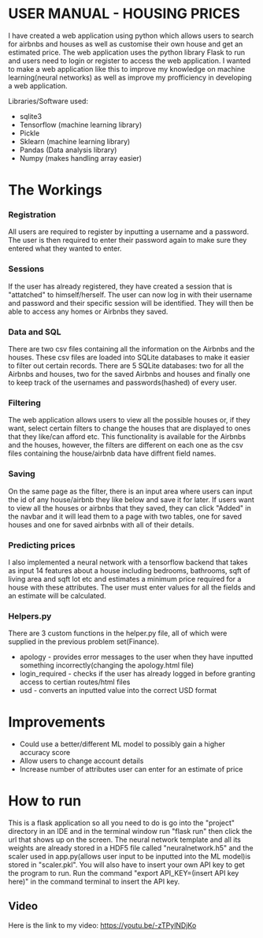 # USER MANUAL - HOUSING PRICES
I have created a web application using python which allows users to search for airbnbs and houses as well as customise their own house and get an estimated price. The web application uses the python library Flask to run and users need to login or register to access the web application. I wanted to make a web application like this to improve my knowledge on machine learning(neural networks) as well as improve my profficiency in developing a web application.

Libraries/Software used:
- sqlite3
- Tensorflow (machine learning library)
- Pickle
- Sklearn (machine learning library)
- Pandas (Data analysis library)
- Numpy (makes handling array easier)

# The Workings
### Registration
All users are required to register by inputting a username and a password. The user is then required to enter their password again to make sure they entered what they wanted to enter.

### Sessions
If the user has already registered, they have created a session that is "attatched" to himself/herself. The user can now log in with their username and password and their specific session will be identified. They will then be able to access any homes or Airbnbs they saved.

### Data and SQL
There are two csv files containing all the information on the Airbnbs and the houses. These csv files are loaded into SQLite databases to make it easier to filter out certain records. There are 5 SQLite databases: two for all the Airbnbs and houses, two for the saved Airbnbs and houses and finally one to keep track of the usernames and passwords(hashed) of every user.

### Filtering
The web application allows users to view all the possible houses or, if they want, select certain filters to change the houses that are displayed to ones that they like/can afford etc. This functionality is available for the Airbnbs and the houses, however, the filters are different on each one as the csv files containing the house/airbnb data have diffrent field names.

### Saving
On the same page as the filter, there is an input area where users can input the id of any house/airbnb they like below and save it for later. If users want to view all the houses or airbnbs that they saved, they can click "Added" in the navbar and it will lead them to a page with two tables, one for saved houses and one for saved airbnbs with all of their details.

### Predicting prices
I also implemented a neural network with a tensorflow backend that takes as input 14 features about a house including bedrooms, bathrooms, sqft of living area and sqft lot etc and estimates a minimum price required for a house with these attributes. The user must enter values for all the fields and an estimate will be calculated.

### Helpers.py
There are 3 custom functions in the helper.py file, all of which were supplied in the previous problem set(Finance).
- apology - provides error messages to the user when they have inputted something incorrectly(changing the apology.html file)
- login_required - checks if the user has already logged in before granting access to certian routes/html files
- usd - converts an inputted value into the correct USD format

# Improvements
- Could use a better/different ML model to possibly gain a higher accuracy score
- Allow users to change account details
- Increase number of attributes user can enter for an estimate of price

# How to run
This is a flask application so all you need to do is go into the "project" directory in an IDE and in the terminal window run "flask run" then click the url that shows up on the screen. The neural network template and all its weights are already stored in a HDF5 file called "neuralnetwork.h5" and the scaler used in app.py(allows user input to be inputted into the ML model)is stored in "scaler.pkl". You will also have to insert your own API key to get the program to run. Run the command "export API_KEY=(insert API key here)" in the command terminal to insert the API key.

## Video
Here is the link to my video:
https://youtu.be/-zTPylNDjKo






